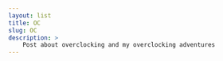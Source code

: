 ```yaml
---
layout: list
title: OC
slug: OC
description: > 
    Post about overclocking and my overclocking adventures
---
```

